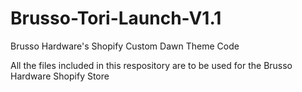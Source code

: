 # Brusso-Tori-Launch-V1.1
Brusso Hardware's Shopify Custom Dawn Theme Code

All the files included in this respository are to be used for the Brusso Hardware Shopify Store
